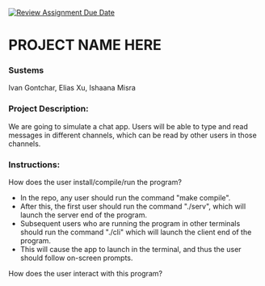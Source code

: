 [![Review Assignment Due Date](https://classroom.github.com/assets/deadline-readme-button-22041afd0340ce965d47ae6ef1cefeee28c7c493a6346c4f15d667ab976d596c.svg)](https://classroom.github.com/a/Vh67aNdh)
# PROJECT NAME HERE

### Sustems

Ivan Gontchar, Elias Xu, Ishaana Misra

### Project Description:

We are going to simulate a chat app. Users will be able to type and read messages in different channels, which can be read by other users in those channels.

### Instructions:

How does the user install/compile/run the program?
- In the repo, any user should run the command "make compile".
- After this, the first user should run the command "./serv", which will launch the server end of the program.
 - Subsequent users who are running the program in other terminals should run the command "./cli" which will launch the client end of the program.
- This will cause the app to launch in the terminal, and thus the user should follow on-screen prompts.

How does the user interact with this program?
